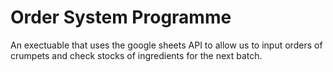 # Order System Programme

An exectuable that uses the google sheets API to allow us to input orders of crumpets and check stocks of ingredients for the next batch.

